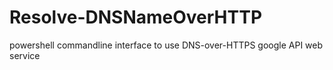 # Resolve-DNSNameOverHTTP
powershell commandline interface to use DNS-over-HTTPS google API web service
